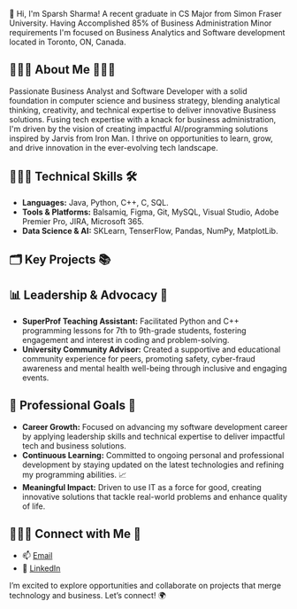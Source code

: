 👋 Hi, I'm Sparsh Sharma! A recent graduate in CS Major from Simon Fraser University. Having Accomplished 85% of Business Administration Minor requirements I'm focused on Business Analytics and Software development located in Toronto, ON, Canada.

## 👨🏻‍🎓 About Me 👨🏻‍💼
Passionate Business Analyst and Software Developer with a solid foundation in computer science and business strategy, blending analytical thinking, creativity, and technical expertise to deliver innovative Business solutions. Fusing tech expertise with a knack for business administration, I'm driven by the vision of creating impactful AI/programming solutions inspired by Jarvis from Iron Man. I thrive on opportunities to learn, grow, and drive innovation in the ever-evolving tech landscape.

## 👨🏻‍💻 Technical Skills 🛠️
- **Languages:** Java, Python, C++, C, SQL. 
- **Tools & Platforms:** Balsamiq, Figma, Git, MySQL, Visual Studio, Adobe Premier Pro, JIRA, Microsoft 365.
- **Data Science & AI:** SKLearn, TenserFlow, Pandas, NumPy, MatplotLib.

## 🗂️ Key Projects 📚
 
## 📊 Leadership & Advocacy 🌟
- **SuperProf Teaching Assistant:** Facilitated Python and C++ programming lessons for 7th to 9th-grade students, fostering engagement and interest in coding and problem-solving.
- **University Community Advisor:** Created a supportive and educational community experience for peers, promoting safety, cyber-fraud awareness and mental health well-being through inclusive and engaging events.

## 🎯 Professional Goals 🚀
- **Career Growth:** Focused on advancing my software development career by applying leadership skills and technical expertise to deliver impactful tech and business solutions.
- **Continuous Learning:** Committed to ongoing personal and professional development by staying updated on the latest technologies and refining my programming abilities. 📈
- **Meaningful Impact:**  Driven to use IT as a force for good, creating innovative solutions that tackle real-world problems and enhance quality of life.

## 🙋🏻‍♂️ Connect with Me 📨 
- 📫 [Email](mailto:sparshsharma9990@gmail.com)
- 🔗 [LinkedIn](https://www.linkedin.com/in/sparsh-sharma-320431187)

I’m excited to explore opportunities and collaborate on projects that merge technology and business. Let’s connect! 🌍
